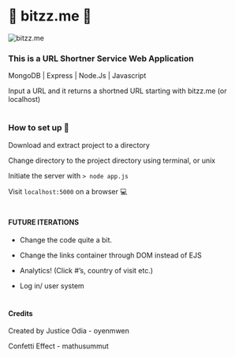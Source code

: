 #  🔗 bitzz.me 🔗

![bitzz.me](https://cdn.glitch.com/d158ad71-6fab-4a16-8439-3aa2acad57a1%2FScreen%20Shot%202019-10-20%20at%205.56.20%20PM.png?v=1571608715960)

### This is a URL Shortner Service Web Application

MongoDB | Express | Node.Js | Javascript 

Input a URL and it returns a shortned URL starting with bitzz.me (or localhost)

#

### How to set up 🔧

Download and extract project to a directory

Change directory to the project directory using terminal, or unix

Initiate the server with `` > node app.js ``

Visit ``localhost:5000`` on a browser 💻

#
#### FUTURE ITERATIONS

- Change the code quite a bit.

- Change the links container through DOM instead of EJS 

-  Analytics! (Click #’s, country of visit etc.)

- Log in/ user system

#
#### Credits
Created by Justice Odia - oyenmwen

Confetti Effect - mathusummut

